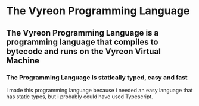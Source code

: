 # The Vyreon Programming Language

## The Vyreon Programming Language is a programming language that compiles to bytecode and runs on the Vyreon Virtual Machine

### The Programming Language is statically typed, easy and fast

I made this programming language because i needed an easy language that has static types, but i probably could have used Typescript.
